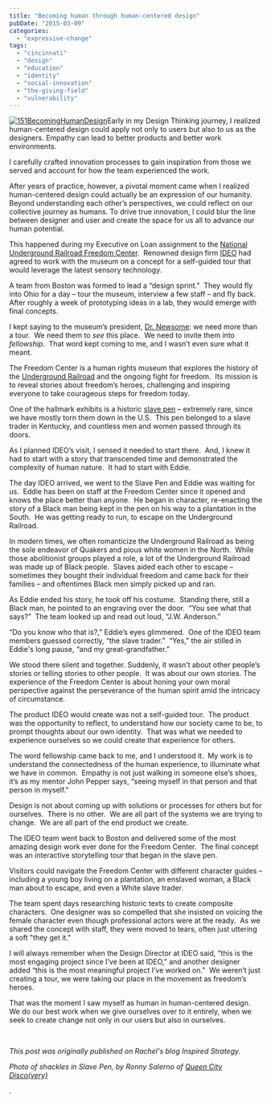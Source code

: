 ```yaml
---
title: "Becoming human through human-centered design"
pubDate: "2015-03-09"
categories: 
  - "expressive-change"
tags: 
  - "cincinnati"
  - "design"
  - "education"
  - "identity"
  - "social-innovation"
  - "the-giving-field"
  - "vulnerability"
---
```


[![151BecomingHumanDesign](https://organizationunbound.org/wp-content/uploads/2015/03/151BecomingHumanDesign.jpg "Photo by Ronny Salerno of Queen City Disco(very)")](http://cincinnatiusa.com/article/9-spots-stop-and-reflect-one-kind-freedom-center)Early in my Design Thinking journey, I realized human-centered design could apply not only to users but also to us as the designers. Empathy can lead to better products and better work environments.

I carefully crafted innovation processes to gain inspiration from those we served and account for how the team experienced the work.

After years of practice, however, a pivotal moment came when I realized human-centered design could actually be an expression of our humanity.  Beyond understanding each other’s perspectives, we could reflect on our collective journey as humans. To drive true innovation, I could blur the line between designer and user and create the space for us all to advance our human potential.

This happened during my Executive on Loan assignment to the [National Underground Railroad Freedom Center](http://freedomcenter.org/).  Renowned design firm [IDEO](http://ideo.com/) had agreed to work with the museum on a concept for a self-guided tour that would leverage the latest sensory technology.

A team from Boston was formed to lead a “design sprint.”  They would fly into Ohio for a day – tour the museum, interview a few staff – and fly back.  After roughly a week of prototyping ideas in a lab, they would emerge with final concepts.

I kept saying to the museum’s president, [Dr. Newsome](http://wvxu.org/post/conversation-dr-cg-newsome-national-underground-railroad-freedom-center): we need more than a tour.  We need them to _see_ this place.  We need to invite them into _fellowship_.  That word kept coming to me, and I wasn’t even sure what it meant.

The Freedom Center is a human rights museum that explores the history of the [Underground Railroad](http://freedomcenter.org/enabling-freedom/history) and the ongoing fight for freedom.  Its mission is to reveal stories about freedom’s heroes, challenging and inspiring everyone to take courageous steps for freedom today.

One of the hallmark exhibits is a historic [slave pen](http://freedomcenter.org/exhibits/the-slave-pen) – extremely rare, since we have mostly torn them down in the U.S.  This pen belonged to a slave trader in Kentucky, and countless men and women passed through its doors.

As I planned IDEO’s visit, I sensed it needed to start there.  And, I knew it had to start with a story that transcended time and demonstrated the complexity of human nature.  It had to start with Eddie.

The day IDEO arrived, we went to the Slave Pen and Eddie was waiting for us.  Eddie has been on staff at the Freedom Center since it opened and knows the place better than anyone.  He began in character, re-enacting the story of a Black man being kept in the pen on his way to a plantation in the South.  He was getting ready to run, to escape on the Underground Railroad.

In modern times, we often romanticize the Underground Railroad as being the sole endeavor of Quakers and pious white women in the North.  While those abolitionist groups played a role, a lot of the Underground Railroad was made up of Black people.  Slaves aided each other to escape – sometimes they bought their individual freedom and came back for their families – and oftentimes Black men simply picked up and ran.

As Eddie ended his story, he took off his costume.  Standing there, still a Black man, he pointed to an engraving over the door.  “You see what that says?”  The team looked up and read out loud, “J.W. Anderson.”

“Do you know who that is?,” Eddie’s eyes glimmered.  One of the IDEO team members guessed correctly, “the slave trader.”  “Yes,” the air stilled in Eddie's long pause, “and my great-grandfather.”

We stood there silent and together. Suddenly, it wasn’t about other people’s stories or telling stories to other people.  It was about our own stories. The experience of the Freedom Center is about honing your own moral perspective against the perseverance of the human spirit amid the intricacy of circumstance.

The product IDEO would create was not a self-guided tour.  The product was the opportunity to reflect, to understand how our society came to be, to prompt thoughts about our own identity.  That was what we needed to experience ourselves so we could create that experience for others.

The word fellowship came back to me, and I understood it.  My work is to understand the connectedness of the human experience, to illuminate what we have in common.  Empathy is not just walking in someone else’s shoes, it’s as my mentor John Pepper says, “seeing myself in that person and that person in myself.”

Design is not about coming up with solutions or processes for others but for ourselves.  There is no other.  We are all part of the systems we are trying to change.  We are all part of the end product we create.

The IDEO team went back to Boston and delivered some of the most amazing design work ever done for the Freedom Center.  The final concept was an interactive storytelling tour that began in the slave pen.

Visitors could navigate the Freedom Center with different character guides – including a young boy living on a plantation, an enslaved woman, a Black man about to escape, and even a White slave trader.

The team spent days researching historic texts to create composite characters.  One designer was so compelled that she insisted on voicing the female character even though professional actors were at the ready.  As we shared the concept with staff, they were moved to tears, often just uttering a soft "they get it."

I will always remember when the Design Director at IDEO said, “this is the most engaging project since I’ve been at IDEO,” and another designer added “this is the most meaningful project I’ve worked on.”  We weren’t just creating a tour, we were taking our place in the movement as freedom’s heroes.

That was the moment I saw myself as human in human-centered design.  We do our best work when we give ourselves over to it entirely, when we seek to create change not only in our users but also in ourselves.

 

_This post was originally published on Rachel's blog Inspired Strategy._

_Photo of shackles in Slave Pen, by Ronny Salerno of [Queen City Disco(very)](http://www.queencitydisco.com/)_

.
